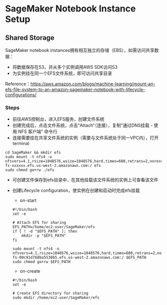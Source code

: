 # SageMaker Notebook Instance Setup

## Shared Storage

SageMaker notebook instances拥有相互独立的存储（EBS），如需访问共享数据：

* 将数据保存在S3，并从多个实例调用AWS SDK访问S3
* 为实例挂在同一个EFS文件系统，即可访问共享目录

Reference：https://aws.amazon.com/blogs/machine-learning/mount-an-efs-file-system-to-an-amazon-sagemaker-notebook-with-lifecycle-configurations/

### Steps

* 前往AWS控制台，进入EFS服务，创建文件系统
* 创建完成后，点击文件系统，点击“Attach“（连接），复制“通过DNS挂载 - 使用 NFS 客户端” 命令行
* 连接需要挂在共享文件系统的实例（需要与文件系统处于同一VPC内），打开terminal

```
cd SageMaker && mkdir efs
sudo mount -t nfs4 -o nfsvers=4.1,rsize=1048576,wsize=1048576,hard,timeo=600,retrans=2,noresvport fs-xxxxxx.efs.us-west-2.amazonaws.com:/ efs
sudo chmod go+rw ./efs
```

* 可创建文件保存到efs目录中，在其他挂载该文件系统的实例上可查看该文件
* 创建Lifecycle configuration，使实例在创建和启动时完成efs挂载
    * on-start

    ```
    #!/bin/bash
    set -e

    # Attach EFS for sharing
    EFS_PATH=/home/ec2-user/SageMaker/efs
    if [ ! -d "$EFS_PATH" ]; then
        mkdir -p "$EFS_PATH"
    fi
    
    sudo mount -t nfs4 -o nfsvers=4.1,rsize=1048576,wsize=1048576,hard,timeo=600,retrans=2,noresvport fs-00c91d768ba5538b5.efs.us-west-2.amazonaws.com:/ $EFS_PATH
    sudo chmod go+rw $EFS_PATH
    ```
    * on-create

    ```
    #!/bin/bash
    set -e

    # Create EFS directory for sharing
    sudo mkdir /home/ec2-user/SageMaker/efs
    ```